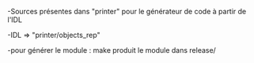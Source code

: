 -Sources présentes dans "printer" pour le générateur de code à partir de l'IDL

-IDL => "printer/objects_rep"

-pour générer le module : make
 produit le module dans release/
